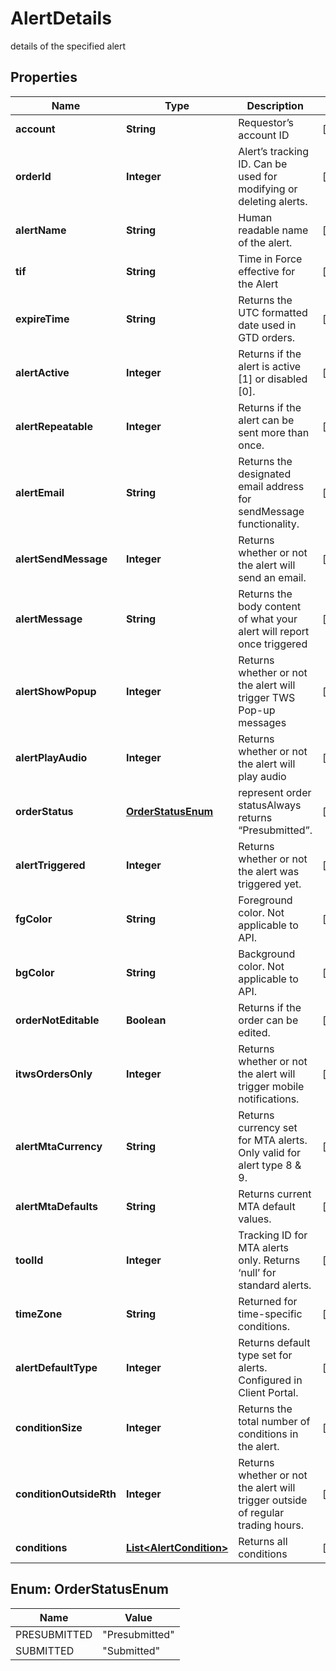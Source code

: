 

# AlertDetails

details of the specified alert

## Properties

| Name | Type | Description | Notes |
|------------ | ------------- | ------------- | -------------|
|**account** | **String** | Requestor’s account ID |  [optional] |
|**orderId** | **Integer** | Alert’s tracking ID. Can be used for modifying or deleting alerts. |  [optional] |
|**alertName** | **String** | Human readable name of the alert. |  [optional] |
|**tif** | **String** | Time in Force effective for the Alert |  [optional] |
|**expireTime** | **String** | Returns the UTC formatted date used in GTD orders. |  [optional] |
|**alertActive** | **Integer** | Returns if the alert is active [1] or disabled [0]. |  [optional] |
|**alertRepeatable** | **Integer** | Returns if the alert can be sent more than once. |  [optional] |
|**alertEmail** | **String** | Returns the designated email address for sendMessage functionality. |  [optional] |
|**alertSendMessage** | **Integer** | Returns whether or not the alert will send an email. |  [optional] |
|**alertMessage** | **String** | Returns the body content of what your alert will report once triggered |  [optional] |
|**alertShowPopup** | **Integer** | Returns whether or not the alert will trigger TWS Pop-up messages |  [optional] |
|**alertPlayAudio** | **Integer** | Returns whether or not the alert will play audio |  [optional] |
|**orderStatus** | [**OrderStatusEnum**](#OrderStatusEnum) | represent order statusAlways returns “Presubmitted”. |  [optional] |
|**alertTriggered** | **Integer** | Returns whether or not the alert was triggered yet. |  [optional] |
|**fgColor** | **String** | Foreground color. Not applicable to API. |  [optional] |
|**bgColor** | **String** | Background color. Not applicable to API. |  [optional] |
|**orderNotEditable** | **Boolean** | Returns if the order can be edited. |  [optional] |
|**itwsOrdersOnly** | **Integer** | Returns whether or not the alert will trigger mobile notifications. |  [optional] |
|**alertMtaCurrency** | **String** | Returns currency set for MTA alerts. Only valid for alert type 8 &amp; 9. |  [optional] |
|**alertMtaDefaults** | **String** | Returns current MTA default values. |  [optional] |
|**toolId** | **Integer** | Tracking ID for MTA alerts only. Returns ‘null’ for standard alerts. |  [optional] |
|**timeZone** | **String** | Returned for time-specific conditions. |  [optional] |
|**alertDefaultType** | **Integer** | Returns default type set for alerts. Configured in Client Portal. |  [optional] |
|**conditionSize** | **Integer** | Returns the total number of conditions in the alert. |  [optional] |
|**conditionOutsideRth** | **Integer** | Returns whether or not the alert will trigger outside of regular trading hours. |  [optional] |
|**conditions** | [**List&lt;AlertCondition&gt;**](AlertCondition.md) | Returns all conditions |  [optional] |



## Enum: OrderStatusEnum

| Name | Value |
|---- | -----|
| PRESUBMITTED | &quot;Presubmitted&quot; |
| SUBMITTED | &quot;Submitted&quot; |



